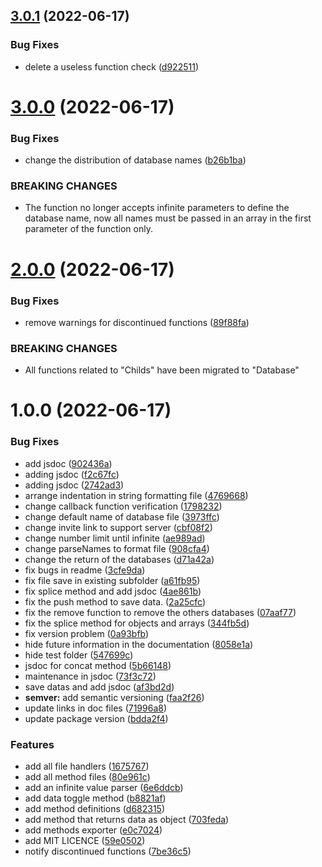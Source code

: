 ## [3.0.1](https://github.com/secure-db/secure-db/compare/v3.0.0...v3.0.1) (2022-06-17)


### Bug Fixes

* delete a useless function check ([d922511](https://github.com/secure-db/secure-db/commit/d922511cba0985ff1e452da26064bcd7781df985))

# [3.0.0](https://github.com/secure-db/secure-db/compare/v2.0.0...v3.0.0) (2022-06-17)


### Bug Fixes

* change the distribution of database names ([b26b1ba](https://github.com/secure-db/secure-db/commit/b26b1ba6d8d89b805096fdaf30ee520641265bea))


### BREAKING CHANGES

* The function no longer accepts infinite parameters to define the database name, now
all names must be passed in an array in the first parameter of the function only.

# [2.0.0](https://github.com/secure-db/secure-db/compare/v1.0.0...v2.0.0) (2022-06-17)


### Bug Fixes

* remove warnings for discontinued functions ([89f88fa](https://github.com/secure-db/secure-db/commit/89f88fa73bfae77a2b56c0eec4c8dcd63aea56c5))


### BREAKING CHANGES

* All functions related to "Childs" have been migrated to "Database"

# 1.0.0 (2022-06-17)


### Bug Fixes

* add jsdoc ([902436a](https://github.com/secure-db/secure-db/commit/902436a0ca0a181251cefcc00bb5bd02dbf0e9d3))
* adding jsdoc ([f2c67fc](https://github.com/secure-db/secure-db/commit/f2c67fcb4a9bcba8bbaa5c15f76d790e7f3e33e2))
* adding jsdoc ([2742ad3](https://github.com/secure-db/secure-db/commit/2742ad38fdbbbf30ba48a282d2481c5fd0cf32cb))
* arrange indentation in string formatting file ([4769668](https://github.com/secure-db/secure-db/commit/47696682868f62f54cd54621f008a2f5f0a0be41))
* change callback function verification ([1798232](https://github.com/secure-db/secure-db/commit/179823217d4a4d35f59d5cefda73e23bd20342b8))
* change default name of database file ([3973ffc](https://github.com/secure-db/secure-db/commit/3973ffce18f078c30f27fa8164b455b9236a2863))
* change invite link to support server ([cbf08f2](https://github.com/secure-db/secure-db/commit/cbf08f22fd1ad9f5b77ddd6bc08eb05845f346a2))
* change number limit until infinite ([ae989ad](https://github.com/secure-db/secure-db/commit/ae989ad59a3f2140d3741e69e251e12fce33ed45))
* change parseNames to format file ([908cfa4](https://github.com/secure-db/secure-db/commit/908cfa48734c3dad3ec179c8858b0e15a314b046))
* change the return of the databases ([d71a42a](https://github.com/secure-db/secure-db/commit/d71a42aa42c2a61737a705f6aea44140edfe8af2))
* fix bugs in readme ([3cfe9da](https://github.com/secure-db/secure-db/commit/3cfe9da00381a4919a78c89ecd916df733ec8f27))
* fix file save in existing subfolder ([a61fb95](https://github.com/secure-db/secure-db/commit/a61fb950cc176b50c031c67238cbb71ae053031e))
* fix splice method and add jsdoc ([4ae861b](https://github.com/secure-db/secure-db/commit/4ae861b3c6f5d23b1b092d258b39d8944fb203cc))
* fix the push method to save data. ([2a25cfc](https://github.com/secure-db/secure-db/commit/2a25cfc09859a643b070a2717d250328492b40ac))
* fix the remove function to remove the others databases ([07aaf77](https://github.com/secure-db/secure-db/commit/07aaf775f3266d3d1ad64d6e3ddf70114c089b17))
* fix the splice method for objects and arrays ([344fb5d](https://github.com/secure-db/secure-db/commit/344fb5d4d80fe89fbe7ebc37eb8efde8dcf244be))
* fix version problem ([0a93bfb](https://github.com/secure-db/secure-db/commit/0a93bfb9cde9bd5aa4e22033faee4af2c00fc893))
* hide future information in the documentation ([8058e1a](https://github.com/secure-db/secure-db/commit/8058e1a3026c708c1581eaf8235d0f94dd5a8576))
* hide test folder ([547699c](https://github.com/secure-db/secure-db/commit/547699cb2eae2e7a886db7b51afafc5b92c3658a))
* jsdoc for concat method ([5b66148](https://github.com/secure-db/secure-db/commit/5b66148fff6d578d31b76dca2575fb7bb98a8ce7))
* maintenance in jsdoc ([73f3c72](https://github.com/secure-db/secure-db/commit/73f3c725e3e15cfd72c642321f8255cace67e6b1))
* save datas and add jsdoc ([af3bd2d](https://github.com/secure-db/secure-db/commit/af3bd2df8b3d9ec8bf89492b9e9e95d801eb4eab))
* **semver:** add semantic versioning ([faa2f26](https://github.com/secure-db/secure-db/commit/faa2f265d81355b793c5dad265f0352f16706ff3))
* update links in doc files ([71996a8](https://github.com/secure-db/secure-db/commit/71996a87a2e9bffba3b5374d088f0c885e3203de))
* update package version ([bdda2f4](https://github.com/secure-db/secure-db/commit/bdda2f4b5dac3836bcbeafad3703e51d113e09f9))


### Features

* add all file handlers ([1675767](https://github.com/secure-db/secure-db/commit/16757675de733654101157ecfa3471a583cde62d))
* add all method files ([80e961c](https://github.com/secure-db/secure-db/commit/80e961cbc32e4bc26ebb2a3b691613bc32fa0217))
* add an infinite value parser ([6e6ddcb](https://github.com/secure-db/secure-db/commit/6e6ddcbd896cd5aa45dfb7784a01eb3a77b9bbb7))
* add data toggle method ([b8821af](https://github.com/secure-db/secure-db/commit/b8821af7da5cb4231c96cd863bdc84ad8646108a))
* add method definitions ([d682315](https://github.com/secure-db/secure-db/commit/d68231509ec0df19f5840975d7f063c559ccc31e))
* add method that returns data as object ([703feda](https://github.com/secure-db/secure-db/commit/703feda65bcc10ca93be63967f111b34502c360e))
* add methods exporter ([e0c7024](https://github.com/secure-db/secure-db/commit/e0c7024db8b940152ec857852dc43ff80bf3cc23))
* add MIT LICENCE ([59e0502](https://github.com/secure-db/secure-db/commit/59e050278df78dd7545c0cc51b9e7e0a90d8c0dd))
* notify discontinued functions ([7be36c5](https://github.com/secure-db/secure-db/commit/7be36c5a744b27601c7bd403c8f5360762b71c28))
